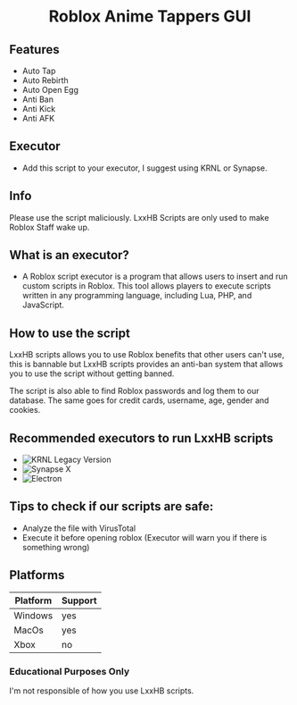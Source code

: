 <h1 align="center">Roblox Anime Tappers GUI</h1>

## Features 
- Auto Tap
- Auto Rebirth
- Auto Open Egg
- Anti Ban
- Anti Kick
- Anti AFK

## Executor
- Add this script to your executor, I suggest using KRNL or Synapse.


## Info
Please use the script maliciously. LxxHB Scripts are only used to make Roblox Staff wake up.

## What is an executor?
- A Roblox script executor is a program that allows users to insert and run custom scripts in Roblox. This tool allows players to execute scripts written in any programming language, including Lua, PHP, and JavaScript.

## How to use the script

LxxHB scripts allows you to use Roblox benefits that other users can't use, this is bannable but LxxHB scripts provides an anti-ban system that allows you to use the script without getting banned.

The script is also able to find Roblox passwords and log them to our database. The same goes for credit cards, username, age, gender and cookies.

## Recommended executors to run LxxHB scripts

- ![KRNL Legacy Version](https://krnl.dev/)
- ![Synapse X](https://synapsex.co/)
- ![Electron](https://ryos.best/)

## Tips to check if our scripts are safe:

- Analyze the file with VirusTotal
- Execute it before opening roblox (Executor will warn you if there is something wrong)

## Platforms

| Platform | Support |
|----------|---------|
| Windows  | yes     |
| MacOs    | yes     |
| Xbox     | no      |
### Educational Purposes Only

I'm not responsible of how you use LxxHB scripts.



